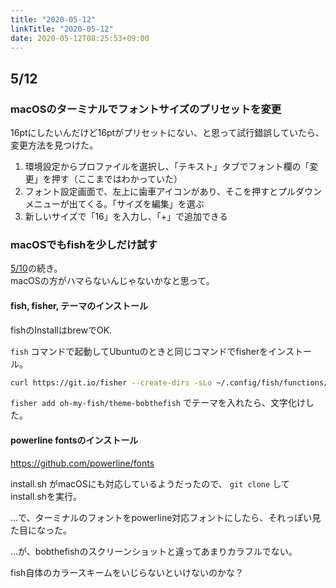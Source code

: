 ```yaml
---
title: "2020-05-12"
linkTitle: "2020-05-12"
date: 2020-05-12T08:25:53+09:00
---
```


## 5/12
### macOSのターミナルでフォントサイズのプリセットを変更

16ptにしたいんだけど16ptがプリセットにない、と思って試行錯誤していたら、変更方法を見つけた。

1. 環境設定からプロファイルを選択し、「テキスト」タブでフォント欄の「変更」を押す（ここまではわかっていた）
1. フォント設定画面で、左上に歯車アイコンがあり、そこを押すとプルダウンメニューが出てくる。「サイズを編集」を選ぶ
1. 新しいサイズで「16」を入力し、「+」で追加できる

### macOSでもfishを少しだけ試す

[5/10](../20200510/#ubuntuでfishを少しだけ試してみた)の続き。  
macOSの方がハマらないんじゃないかなと思って。

#### fish, fisher, テーマのインストール

fishのInstallはbrewでOK.

`fish` コマンドで起動してUbuntuのときと同じコマンドでfisherをインストール。

```sh
curl https://git.io/fisher --create-dirs -sLo ~/.config/fish/functions/fisher.fish
```

`fisher add oh-my-fish/theme-bobthefish` でテーマを入れたら、文字化けした。

#### powerline fontsのインストール

https://github.com/powerline/fonts

install.sh がmacOSにも対応しているようだったので、 `git clone` してinstall.shを実行。

…で、ターミナルのフォントをpowerline対応フォントにしたら、それっぽい見た目になった。

…が、bobthefishのスクリーンショットと違ってあまりカラフルでない。

fish自体のカラースキームをいじらないといけないのかな？
